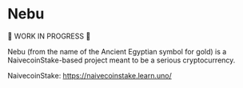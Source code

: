 # Nebu

🚨 WORK IN PROGRESS 🚨

Nebu (from the name of the Ancient Egyptian symbol for gold) is a NaivecoinStake-based project meant to be a serious cryptocurrency.

NaivecoinStake: https://naivecoinstake.learn.uno/
